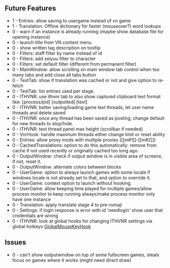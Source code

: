 ﻿## Future Features  
- 1 - Entries: allow saving to usergame instead of vn game
- 1 - Translation: Offline dictionary for faster (mouseover?) word lookups
- 0 - warn if an instance is already running (maybe show database file for opening instance) 
- 0 - launch title from VN context menu
- 0 - show written tag description on tooltip
- 0 - Filters: staff filter by name instead of id
- 0 - Filters: add seiyuu filter to character
- 0 - Filters: set default filter (different from permanent filter)
- 0 - MainWindow: allow scrolling on main window tab control when too many tabs and add close all tabs button
- 0 - TestTab: show if translation was cached or not and give option to re-fetch
- 0 - TestTab: list entries used per stage.
- 0 - ITHVNR: use ithvnr tab to also show captured clipboard text format like: \[process/pid] \[outputted] \[text]
- 0 - ITHVNR: better saving/loading game text threads, let user name threads and delete saved
- 0 - ITHVNR: once any thread has been saved as posting, change default for new threads to stop/hide.
- 0 - ITHVNR: text thread panel max height (scrollbar if needed)
- 0 - VnrHook: handle maximum threads either change limit or reset ability
- 0 - Entries: allow proxy mods with multiple proxies ([[m#1]]-[[m#2]])
- 0 - CachedTranslations: option to do this automatically: remove from cache if not used recently or originally cached too long ago.
- 0 - OutputWindow: check if output window is in visible area of screens, if not, reset it.
- 0 - OutputWindow: alternate colors between blocks
- 0 - UserGame: option to always launch games with some locale if windows locale is not already set to that, and option to override it.
- 0 - UserGame: context option to launch without hooking.
- 0 - UserGame: allow keeping time played for multiple games/allow process monitor to keep running always/make process monitor only have one instance
- 0 - Translation: apply translate stage 4 to pre-romaji
- 0 - Settings: if login response is error with id 'needlogin' show user that credentials are wrong
- 0 - ITHVNR: look at global hooks for changing ITHVNR settings via global hotkeys [GlobalMouseKeyHook](https://github.com/gmamaladze/globalmousekeyhook)

## Issues  
- 0 - can't show outputwindow on top of some fullscreen games, steals focus on games where it works (might need direct draw)
